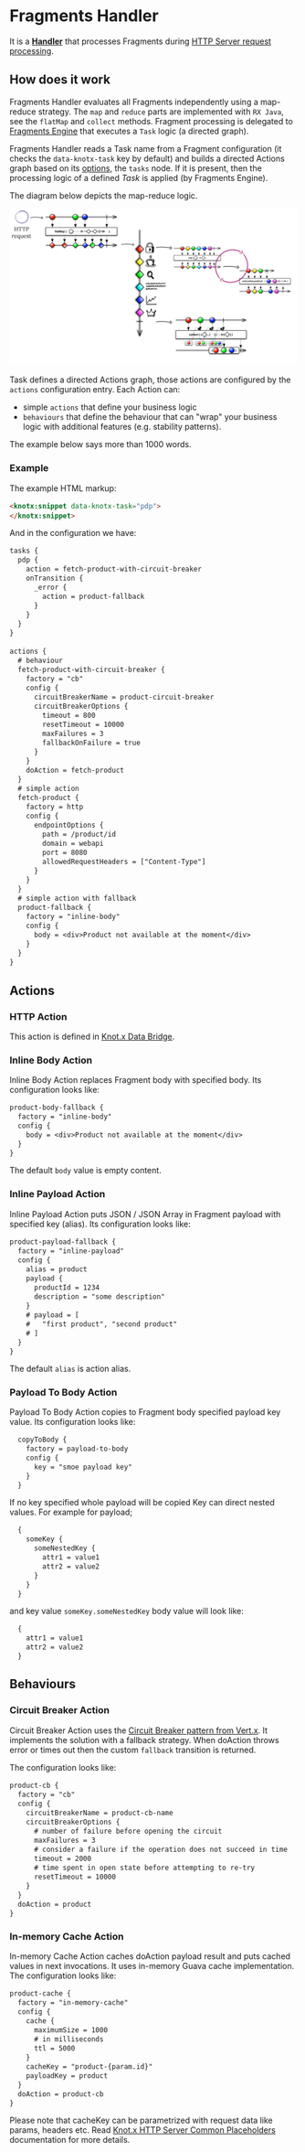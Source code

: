 # Fragments Handler
It is a [**Handler**](https://github.com/Knotx/knotx-server-http/tree/master/api#routing-handlers)
that processes Fragments during [HTTP Server request processing](https://github.com/Knotx/knotx-server-http#how-does-it-work).

## How does it work

Fragments Handler evaluates all Fragments independently using a map-reduce strategy. The `map` and 
`reduce` parts are implemented with `RX Java`, see the `flatMap` and `collect` methods. Fragment 
processing is delegated to [Fragments Engine](https://github.com/Knotx/knotx-fragments/tree/master/handler/engine)
that executes a `Task` logic (a directed graph). 

Fragments Handler reads a Task name from a Fragment configuration (it checks the `data-knotx-task` key by default)
and builds a directed Actions graph based on its [options](https://github.com/Knotx/knotx-fragments/blob/master/handler/core/src/main/java/io/knotx/fragments/handler/options/FragmentsHandlerOptions.java), 
the `tasks` node. If it is present, then the processing logic of a defined *Task* is applied (by Fragments Engine).

The diagram below depicts the map-reduce logic.

![RXfied processing diagram](core/assets/images/all_in_one_processing.png)

Task defines a directed Actions graph, those actions are configured by the `actions` configuration entry.
Each Action can:
- simple `actions` that define your business logic
- `behaviours` that define the behaviour that can "wrap" your business logic with additional features (e.g. stability patterns).

The example below says more than 1000 words. 

### Example

The example HTML markup:

```html
<knotx:snippet data-knotx-task="pdp">
</knotx:snippet>
```

And in the configuration we have:

```hocon
tasks {
  pdp {
    action = fetch-product-with-circuit-breaker
    onTransition {
      _error {
        action = product-fallback
      }
    }
  }
}

actions {
  # behaviour  
  fetch-product-with-circuit-breaker {
    factory = "cb"
    config {
      circuitBreakerName = product-circuit-breaker
      circuitBreakerOptions {
        timeout = 800
        resetTimeout = 10000
        maxFailures = 3
        fallbackOnFailure = true
      }
    }
    doAction = fetch-product
  }
  # simple action
  fetch-product {
    factory = http
    config {
      endpointOptions {
        path = /product/id
        domain = webapi
        port = 8080
        allowedRequestHeaders = ["Content-Type"]
      }
    }
  }
  # simple action with fallback
  product-fallback {
    factory = "inline-body"
    config {
      body = <div>Product not available at the moment</div>
    }
  }
}
```

## Actions

### HTTP Action
This action is defined in [Knot.x Data Bridge](https://github.com/Knotx/knotx-data-bridge/tree/master/http).

### Inline Body Action
Inline Body Action replaces Fragment body with specified body. Its configuration looks like:

```hocon
product-body-fallback {
  factory = "inline-body"
  config {
    body = <div>Product not available at the moment</div>
  }
}
```

The default `body` value is empty content.

### Inline Payload Action
Inline Payload Action puts JSON / JSON Array in Fragment payload with specified key (alias). Its 
configuration looks like:

```hocon
product-payload-fallback {
  factory = "inline-payload"
  config {
    alias = product
    payload {
      productId = 1234
      description = "some description"
    }
    # payload = [
    #   "first product", "second product"
    # ]
  }
}
```
The default `alias` is action alias.

### Payload To Body Action
Payload To Body Action copies to Fragment body specified payload key value. Its configuration looks like:

```hocon
  copyToBody {
    factory = payload-to-body
    config {
      key = "smoe payload key"
    }
  }
```
If no key specified whole payload will be copied
Key can direct nested values. For example for payload;

```hocon
  {
    someKey {
      someNestedKey {
        attr1 = value1
        attr2 = value2 
      }
    }
  }
```

and key value `someKey.someNestedKey` body value will look like:

```hocon
  { 
    attr1 = value1
    attr2 = value2 
  }
```

## Behaviours 

### Circuit Breaker Action
Circuit Breaker Action uses the [Circuit Breaker pattern from Vert.x](https://vertx.io/docs/vertx-circuit-breaker/java/).
It implements the solution with a fallback strategy. When doAction throws error or times out then the
custom `fallback` transition is returned.

The configuration looks like:

```hocon
product-cb {
  factory = "cb"
  config {
    circuitBreakerName = product-cb-name
    circuitBreakerOptions {
      # number of failure before opening the circuit
      maxFailures = 3
      # consider a failure if the operation does not succeed in time
      timeout = 2000
      # time spent in open state before attempting to re-try
      resetTimeout = 10000
    }
  }
  doAction = product
}
```

### In-memory Cache Action
In-memory Cache Action caches doAction payload result and puts cached values in next invocations. It 
uses in-memory Guava cache implementation. The configuration looks like:

```hocon
product-cache {
  factory = "in-memory-cache"
  config {
    cache {
      maximumSize = 1000
      # in milliseconds
      ttl = 5000
    }
    cacheKey = "product-{param.id}"
    payloadKey = product
  }
  doAction = product-cb
}
```

Please note that cacheKey can be parametrized with request data like params, headers etc. Read 
[Knot.x HTTP Server Common Placeholders](https://github.com/Knotx/knotx-server-http/tree/master/common/placeholders)
documentation for more details.
